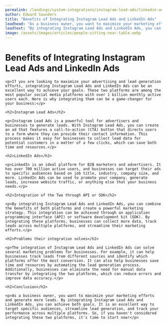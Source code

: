 ```yaml
---
permalink: /landings/system-integrations/instagram-lead-ads/linkedin-ads
author: Edward Saunders
title: "Benefits of Integrating Instagram Lead Ads and LinkedIn Ads"
leadhead: "As a business owner, you want to maximize your marketing efforts and generate more leads"
leadtext: "By integrating Instagram Lead Ads and LinkedIn Ads, you can achieve both goals. It is an excellent way to target specific audiences, streamline lead generation, and track your performance across multiple platforms. So, if you haven't considered integrating these two platforms, it's time to start now!"
image: /assets/images/articles/people-sitting-near-table.webp
---
```

<div class="arttext">	<h1>Benefits of Integrating Instagram Lead Ads and LinkedIn Ads </h1>

	<p>If you are looking to maximize your advertising and lead generation efforts, integrating Instagram Lead Ads and LinkedIn Ads can be an excellent way to achieve your goals. These two platforms are among the most popular social media platforms with over 1 billion monthly active users each. Here is why integrating them can be a game-changer for your business:</p>

	<h2>Instagram Lead Ads</h2>

	<p>Instagram Lead Ads is a powerful tool for advertisers and businesses to generate leads. With Instagram Lead Ads, you can create an ad that features a call-to-action (CTA) button that directs users to a form where they can provide their contact information. This process makes it easy for businesses to collect lead data for potential customers in a matter of a few clicks, which can save both time and resources.</p>

	<h2>LinkedIn Ads</h2>

	<p>LinkedIn is an ideal platform for B2B marketers and advertisers. It has over 700 million active users, and businesses can target their ads to specific audiences based on job title, industry, company size, and more. LinkedIn Ads can be used to promote your company, generate leads, increase website traffic, or anything else that your business needs.</p>

	<h2>Integration of the Two through API or SDK</h2>

	<p>By integrating Instagram Lead Ads and LinkedIn Ads, you can combine the benefits of both platforms and create a powerful marketing strategy. This integration can be achieved through an application programming interface (API) or software development kit (SDK). By integrating these platforms, businesses can collect more data, track leads across multiple platforms, and streamline their marketing efforts.</p>

	<h2>Problems their integration solves</h2>

	<p>The integration of Instagram Lead Ads and LinkedIn Ads can solve several marketing problems for businesses. For example, it can help businesses track leads from different sources and identify which platforms offer the most conversion. It can also help businesses save time and resources by automating the lead generation process. Additionally, businesses can eliminate the need for manual data transfer by integrating the two platforms, which can reduce errors and improve data accuracy.</p>

	<h2>Conclusion</h2>

	<p>As a business owner, you want to maximize your marketing efforts and generate more leads. By integrating Instagram Lead Ads and LinkedIn Ads, you can achieve both goals. It is an excellent way to target specific audiences, streamline lead generation, and track your performance across multiple platforms. So, if you haven't considered integrating these two platforms, it's time to start now!</p>

</div>